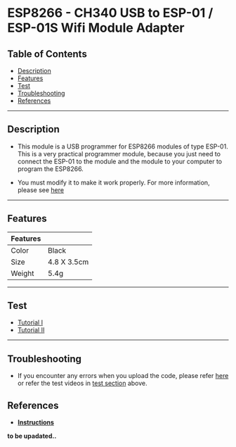 # ESP8266 - CH340 USB to ESP-01 / ESP-01S Wifi Module Adapter

## Table of Contents

-   [Description](#description)
-   [Features](#features)
-   [Test](#test)
-   [Troubleshooting](#troubleshooting)
-   [References](#references)

---

## Description

-   This module is a USB programmer for ESP8266 modules of type ESP-01. This is a very practical programmer module, because you just need to connect the ESP-01 to the module and the module to your computer to program the ESP8266.

-   You must modify it to make it work properly. For more information, please see [here]()

---

## Features

| Features |             |
| -------- | ----------- |
| Color    | Black       |
| Size     | 4.8 X 3.5cm |
| Weight   | 5.4g        |

---

## Test

-   [Tutorial I](https://youtu.be/PSczkB4wYec)
-   [Tutorial II](https://www.youtube.com/watch?v=6uaIWZCRSz8)

---

## Troubleshooting

-   If you encounter any errors when you upload the code, please refer [here](https://makeradvisor.com/esp8266-esp-01-usb-serial-programmer/) or refer the test videos in [test section](#test) above.

## References

-   **[Instructions](https://bit.ly/ES0201-ESP01-Adapter)**

**to be upadated..**
